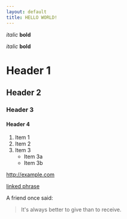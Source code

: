 ```yaml
---
layout: default
title: HELLO WORLD!
---
```


*italic*   **bold**

_italic_   __bold__

Header 1
=========================

Header 2
-------------------------

### Header 3

#### Header 4
1. Item 1
2. Item 2
3. Item 3
   * Item 3a
   * Item 3b

http://example.com

[linked phrase](http://example.com)


A friend once said:

> It's always better to give 
> than to receive.

